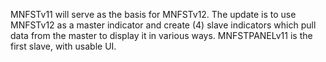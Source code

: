 MNFSTv11 will serve as the basis for MNFSTv12. The update is to use MNFSTv12 as a master indicator and create (4) slave indicators which pull data from the master to display it in various ways. MNFSTPANELv11 is the first slave, with usable UI.
